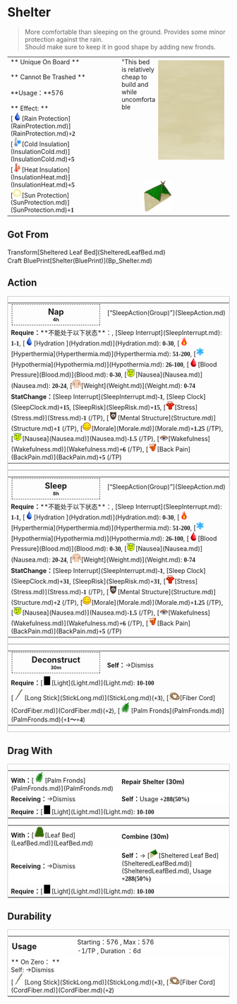 # Shelter  
> More comfortable than sleeping on the ground. Provides some minor protection against the rain.<br>Should make sure to keep it in good shape by adding new fronds.  
  
<table class="table table-bordered" data-toggle="table"  data-show-header="false"><thead style="display:none"><tr ><th  style="width:50%;text-align:left;vertical-align:top;"  >title</th><th  style="width:50%;text-align:left;vertical-align:top;"  ></th></tr></thead><tr ><td  style="width:50%;text-align:left;vertical-align:top;"  >** Unique On Board **<br><br>** Cannot Be Trashed **<br><br>**Usage：**576<br><br>** Effect: **<br>[<div style="width:20px;display:inline-block;text-align:center"><img decoding="async" src="../wiki/Sprite/Thirst.png" href="a.md" style="max-width:20px;max-height:20px;"></div>[Rain Protection](RainProtection.md)](RainProtection.md)<span style="font-family:ui-monospace"><b>+2</b></span><br>[<div style="width:20px;display:inline-block;text-align:center"><img decoding="async" src="../wiki/Sprite/Cold.png" href="a.md" style="max-width:20px;max-height:20px;"></div>[Cold Insulation](InsulationCold.md)](InsulationCold.md)<span style="font-family:ui-monospace"><b>+5</b></span><br>[<div style="width:20px;display:inline-block;text-align:center"><img decoding="async" src="../wiki/Sprite/Hot.png" href="a.md" style="max-width:20px;max-height:20px;"></div>[Heat Insulation](InsulationHeat.md)](InsulationHeat.md)<span style="font-family:ui-monospace"><b>+5</b></span><br>[<div style="width:20px;display:inline-block;text-align:center"><img decoding="async" src="../wiki/Sprite/SunIcon.png" href="a.md" style="max-width:20px;max-height:20px;"></div>[Sun Protection](SunProtection.md)](SunProtection.md)<span style="font-family:ui-monospace"><b>+1</b></span></td><td  style="width:50%;text-align:left;vertical-align:top;"  ><div style="float:right; margin:5px"><div class="gamecard" style="width:150px; height:225px;"><a href="Shelter.md" style="color:black"><img class="bg" decoding="async" src="../wiki/Sprite/BG_SandFront.png" href="a.md" style="max-width:150px;max-height:225px;"><img decoding="async" src="../wiki/Sprite/Shelter.png" class="cardimageNoBack" style="transform: translate(-50%, 0%) scale(0.4398826979472141);"><span style="font-size: 25px;">Shelter</span></a></div></div>"This bed is relatively cheap to build and while uncomfortable</td></tr></tbody></table>  
  
## Got From  
<div style="display:inline-block"><div class="gamedatalist" style="text-align:left;min-width:200px;min-height:0px;"><div style="display:inline-block"><div style="display:inline-block;vertical-align:middle;">Transform</div><div style="display:inline-block;vertical-align:middle;">[Sheltered Leaf Bed](ShelteredLeafBed.md)</div></div></div><div class="gamedatalist" style="text-align:left;min-width:200px;min-height:0px;"><div style="display:inline-block"><div style="display:inline-block;vertical-align:middle;">Craft BluePrint</div><div style="display:inline-block;vertical-align:middle;">[Shelter(BluePrint)](Bp_Shelter.md)</div></div></div></div>  
  
## Action  
<div  style="border:1px solid #BBB"><table><tr><td rowspan="2" style="width:200px;text-align:center;font-size:1.3em;font-weight:bold"><div style="padding:5px;border:1px dashed #333"><div>Nap</div><div style="font-size:0.6em;"><font data-toggle="tooltip" data-placement="top" title="16TP">4h</font></div></div></td><td>[“SleepAction(Group)”](SleepAction.md)</td></tr><tr><td></td></tr><tr><td colspan="2"><b>Require：</b>**不能处于以下状态**：, [Sleep Interrupt](SleepInterrupt.md): <span style="font-family:ui-monospace"><b>1-1</b></span>, [<div style="width:20px;display:inline-block;text-align:center"><img decoding="async" src="../wiki/Sprite/Thirst.png" href="a.md" style="max-width:20px;max-height:20px;"></div>[Hydration ](Hydration.md)](Hydration.md): <span style="font-family:ui-monospace"><b>0-30</b></span>, [<div style="width:20px;display:inline-block;text-align:center"><img decoding="async" src="../wiki/Sprite/Flame.png" href="a.md" style="max-width:20px;max-height:20px;"></div>[Hyperthermia](Hyperthermia.md)](Hyperthermia.md): <span style="font-family:ui-monospace"><b>51-200</b></span>, [<div style="width:20px;display:inline-block;text-align:center"><img decoding="async" src="../wiki/Sprite/Snowflake.png" href="a.md" style="max-width:20px;max-height:20px;"></div>[Hypothermia](Hypothermia.md)](Hypothermia.md): <span style="font-family:ui-monospace"><b>26-100</b></span>, [<div style="width:20px;display:inline-block;text-align:center"><img decoding="async" src="../wiki/Sprite/BloodPressure.png" href="a.md" style="max-width:20px;max-height:20px;"></div>[Blood Pressure](Blood.md)](Blood.md): <span style="font-family:ui-monospace"><b>0-30</b></span>, [<div style="width:20px;display:inline-block;text-align:center"><img decoding="async" src="../wiki/Sprite/Dizzy.png" href="a.md" style="max-width:20px;max-height:20px;"></div>[Nausea](Nausea.md)](Nausea.md): <span style="font-family:ui-monospace"><b>20-24</b></span>, [<div style="width:20px;display:inline-block;text-align:center"><img decoding="async" src="../wiki/Sprite/WeightNormal.png" href="a.md" style="max-width:20px;max-height:20px;"></div>[Weight](Weight.md)](Weight.md): <span style="font-family:ui-monospace"><b>0-74</b></span></td></tr><tr><td colspan="2"><b>StatChange：</b>[Sleep Interrupt](SleepInterrupt.md)<span style="font-family:ui-monospace"><b>-1</b></span>, [Sleep Clock](SleepClock.md)<span style="font-family:ui-monospace"><b>+15</b></span>, [SleepRisk](SleepRisk.md)<span style="font-family:ui-monospace"><b>+15</b></span>, [<div style="width:20px;display:inline-block;text-align:center"><img decoding="async" src="../wiki/Sprite/Stress.png" href="a.md" style="max-width:20px;max-height:20px;"></div>[Stress](Stress.md)](Stress.md)<span style="font-family:ui-monospace"><b>-1</b></span> (/TP), [<div style="width:20px;display:inline-block;text-align:center"><img decoding="async" src="../wiki/Sprite/Structure.png" href="a.md" style="max-width:20px;max-height:20px;"></div>[Mental Structure](Structure.md)](Structure.md)<span style="font-family:ui-monospace"><b>+1</b></span> (/TP), [<div style="width:20px;display:inline-block;text-align:center"><img decoding="async" src="../wiki/Sprite/Content.png" href="a.md" style="max-width:20px;max-height:20px;"></div>[Morale](Morale.md)](Morale.md)<span style="font-family:ui-monospace"><b>+1.25</b></span> (/TP), [<div style="width:20px;display:inline-block;text-align:center"><img decoding="async" src="../wiki/Sprite/Dizzy.png" href="a.md" style="max-width:20px;max-height:20px;"></div>[Nausea](Nausea.md)](Nausea.md)<span style="font-family:ui-monospace"><b>-1.5</b></span> (/TP), [<div style="width:20px;display:inline-block;text-align:center"><img decoding="async" src="../wiki/Sprite/Sleepy.png" href="a.md" style="max-width:20px;max-height:20px;"></div>[Wakefulness](Wakefulness.md)](Wakefulness.md)<span style="font-family:ui-monospace"><b>+6</b></span> (/TP), [<div style="width:20px;display:inline-block;text-align:center"><img decoding="async" src="../wiki/Sprite/Backpain.png" href="a.md" style="max-width:20px;max-height:20px;"></div>[Back Pain](BackPain.md)](BackPain.md)<span style="font-family:ui-monospace"><b>+5</b></span> (/TP)</td></tr></table></div>  
<div  style="border:1px solid #BBB"><table><tr><td rowspan="2" style="width:200px;text-align:center;font-size:1.3em;font-weight:bold"><div style="padding:5px;border:1px dashed #333"><div>Sleep</div><div style="font-size:0.6em;"><font data-toggle="tooltip" data-placement="top" title="32TP">8h</font></div></div></td><td>[“SleepAction(Group)”](SleepAction.md)</td></tr><tr><td></td></tr><tr><td colspan="2"><b>Require：</b>**不能处于以下状态**：, [Sleep Interrupt](SleepInterrupt.md): <span style="font-family:ui-monospace"><b>1-1</b></span>, [<div style="width:20px;display:inline-block;text-align:center"><img decoding="async" src="../wiki/Sprite/Thirst.png" href="a.md" style="max-width:20px;max-height:20px;"></div>[Hydration ](Hydration.md)](Hydration.md): <span style="font-family:ui-monospace"><b>0-30</b></span>, [<div style="width:20px;display:inline-block;text-align:center"><img decoding="async" src="../wiki/Sprite/Flame.png" href="a.md" style="max-width:20px;max-height:20px;"></div>[Hyperthermia](Hyperthermia.md)](Hyperthermia.md): <span style="font-family:ui-monospace"><b>51-200</b></span>, [<div style="width:20px;display:inline-block;text-align:center"><img decoding="async" src="../wiki/Sprite/Snowflake.png" href="a.md" style="max-width:20px;max-height:20px;"></div>[Hypothermia](Hypothermia.md)](Hypothermia.md): <span style="font-family:ui-monospace"><b>26-100</b></span>, [<div style="width:20px;display:inline-block;text-align:center"><img decoding="async" src="../wiki/Sprite/BloodPressure.png" href="a.md" style="max-width:20px;max-height:20px;"></div>[Blood Pressure](Blood.md)](Blood.md): <span style="font-family:ui-monospace"><b>0-30</b></span>, [<div style="width:20px;display:inline-block;text-align:center"><img decoding="async" src="../wiki/Sprite/Dizzy.png" href="a.md" style="max-width:20px;max-height:20px;"></div>[Nausea](Nausea.md)](Nausea.md): <span style="font-family:ui-monospace"><b>20-24</b></span>, [<div style="width:20px;display:inline-block;text-align:center"><img decoding="async" src="../wiki/Sprite/WeightNormal.png" href="a.md" style="max-width:20px;max-height:20px;"></div>[Weight](Weight.md)](Weight.md): <span style="font-family:ui-monospace"><b>0-74</b></span></td></tr><tr><td colspan="2"><b>StatChange：</b>[Sleep Interrupt](SleepInterrupt.md)<span style="font-family:ui-monospace"><b>-1</b></span>, [Sleep Clock](SleepClock.md)<span style="font-family:ui-monospace"><b>+31</b></span>, [SleepRisk](SleepRisk.md)<span style="font-family:ui-monospace"><b>+31</b></span>, [<div style="width:20px;display:inline-block;text-align:center"><img decoding="async" src="../wiki/Sprite/Stress.png" href="a.md" style="max-width:20px;max-height:20px;"></div>[Stress](Stress.md)](Stress.md)<span style="font-family:ui-monospace"><b>-1</b></span> (/TP), [<div style="width:20px;display:inline-block;text-align:center"><img decoding="async" src="../wiki/Sprite/Structure.png" href="a.md" style="max-width:20px;max-height:20px;"></div>[Mental Structure](Structure.md)](Structure.md)<span style="font-family:ui-monospace"><b>+2</b></span> (/TP), [<div style="width:20px;display:inline-block;text-align:center"><img decoding="async" src="../wiki/Sprite/Content.png" href="a.md" style="max-width:20px;max-height:20px;"></div>[Morale](Morale.md)](Morale.md)<span style="font-family:ui-monospace"><b>+1.25</b></span> (/TP), [<div style="width:20px;display:inline-block;text-align:center"><img decoding="async" src="../wiki/Sprite/Dizzy.png" href="a.md" style="max-width:20px;max-height:20px;"></div>[Nausea](Nausea.md)](Nausea.md)<span style="font-family:ui-monospace"><b>-1.5</b></span> (/TP), [<div style="width:20px;display:inline-block;text-align:center"><img decoding="async" src="../wiki/Sprite/Sleepy.png" href="a.md" style="max-width:20px;max-height:20px;"></div>[Wakefulness](Wakefulness.md)](Wakefulness.md)<span style="font-family:ui-monospace"><b>+6</b></span> (/TP), [<div style="width:20px;display:inline-block;text-align:center"><img decoding="async" src="../wiki/Sprite/Backpain.png" href="a.md" style="max-width:20px;max-height:20px;"></div>[Back Pain](BackPain.md)](BackPain.md)<span style="font-family:ui-monospace"><b>+5</b></span> (/TP)</td></tr></table></div>  
<div  style="border:1px solid #BBB"><table><tr><td rowspan="2" style="width:200px;text-align:center;font-size:1.3em;font-weight:bold"><div style="padding:5px;border:1px dashed #333"><div>Deconstruct</div><div style="font-size:0.6em;"><font data-toggle="tooltip" data-placement="top" title="2TP">30m</font></div></div></td><td></td></tr><tr><td><b>Self：</b>→Dismiss</td></tr><tr><td colspan="2"><b>Require：</b>[<div style="width:20px;display:inline-block;text-align:center"><img decoding="async" src="../wiki/Sprite/Darkness.png" href="a.md" style="max-width:20px;max-height:20px;"></div>[Light](Light.md)](Light.md): <span style="font-family:ui-monospace"><b>10-100</b></span></td></tr><tr><td colspan="2">[<div style="width:25px;display:inline-block;text-align:center"><img decoding="async" src="../wiki/Sprite/StickLong.png" href="a.md" style="max-width:25px;max-height:25px;"></div>[Long Stick](StickLong.md)](StickLong.md)(<span style="font-family:ui-monospace"><b>+3</b></span>), [<div style="width:25px;display:inline-block;text-align:center"><img decoding="async" src="../wiki/Sprite/CordFiber.png" href="a.md" style="max-width:25px;max-height:25px;"></div>[Fiber Cord](CordFiber.md)](CordFiber.md)(<span style="font-family:ui-monospace"><b>+2</b></span>), [<div style="width:25px;display:inline-block;text-align:center"><img decoding="async" src="../wiki/Sprite/PalmTreeLeaves.png" href="a.md" style="max-width:25px;max-height:25px;"></div>[Palm Fronds](PalmFronds.md)](PalmFronds.md)(<span style="font-family:ui-monospace"><b>+1～+4</b></span>)</td></tr></table></div>  
  
  
## Drag With  
<div  style="border:1px solid #CCC;"><table style="margin-bottom:0px;"><tr><td style="width:40%;text-align:left; background-color:#FEFEFE"><b>With：</b>[<div style="width:25px;display:inline-block;text-align:center"><img decoding="async" src="../wiki/Sprite/PalmTreeLeaves.png" href="a.md" style="max-width:25px;max-height:25px;"></div>[Palm Fronds](PalmFronds.md)](PalmFronds.md)</td><td style="width:40%;font-size:1em;font-weight:bold;background-color:#FEFEFE">Repair Shelter (<font data-toggle="tooltip" data-placement="top" title="2TP">30m</font>) </td></tr><tr style="background-color:#FFFFFF"><td style=""><b>Receiving：</b>→Dismiss</td><td style=""><b>Self：</b>Usage  <span style="font-family:ui-monospace"><b>+288(50%)</b></span></td></tr><tr><td colspan="2"><b>Require：</b>[<div style="width:20px;display:inline-block;text-align:center"><img decoding="async" src="../wiki/Sprite/Darkness.png" href="a.md" style="max-width:20px;max-height:20px;"></div>[Light](Light.md)](Light.md): <span style="font-family:ui-monospace"><b>10-100</b></span></td></tr></table></div>  
<div  style="border:1px solid #CCC;"><table style="margin-bottom:0px;"><tr><td style="width:40%;text-align:left; background-color:#FEFEFE"><b>With：</b>[<div style="width:25px;display:inline-block;text-align:center"><img decoding="async" src="../wiki/Sprite/LeafBed.png" href="a.md" style="max-width:25px;max-height:25px;"></div>[Leaf Bed](LeafBed.md)](LeafBed.md)</td><td style="width:40%;font-size:1em;font-weight:bold;background-color:#FEFEFE">Combine (<font data-toggle="tooltip" data-placement="top" title="2TP">30m</font>) </td></tr><tr style="background-color:#FFFFFF"><td style=""><b>Receiving：</b>→Dismiss</td><td style=""><b>Self：</b>→ [<div style="width:20px;display:inline-block;text-align:center"><img decoding="async" src="../wiki/Sprite/ShelteredLleafBed.png" href="a.md" style="max-width:20px;max-height:20px;"></div>[Sheltered Leaf Bed](ShelteredLeafBed.md)](ShelteredLeafBed.md), Usage  <span style="font-family:ui-monospace"><b>+288(50%)</b></span></td></tr><tr><td colspan="2"><b>Require：</b>[<div style="width:20px;display:inline-block;text-align:center"><img decoding="async" src="../wiki/Sprite/Darkness.png" href="a.md" style="max-width:20px;max-height:20px;"></div>[Light](Light.md)](Light.md): <span style="font-family:ui-monospace"><b>10-100</b></span></td></tr></table></div>  
  
## Durability   
<div  style="border:1px solid #CCC;"><table style="margin-bottom:0px;"><tr><td style="width:30%;text-align:left; background-color:#FEFEFE;font-size:1.3em;font-weight:bold;">Usage</td><td style="font-size:1em;background-color:#FEFEFE">Starting：576 , Max：576<br>-1/TP , Duration ：<font data-toggle="tooltip" data-placement="top" title="576TP">6d</font></td></tr><tr style="background-color:#FFFFFF"><td colspan=2>** On Zero： **<br>Self: →Dismiss<br>[<div style="width:25px;display:inline-block;text-align:center"><img decoding="async" src="../wiki/Sprite/StickLong.png" href="a.md" style="max-width:25px;max-height:25px;"></div>[Long Stick](StickLong.md)](StickLong.md)(<span style="font-family:ui-monospace"><b>+3</b></span>), [<div style="width:25px;display:inline-block;text-align:center"><img decoding="async" src="../wiki/Sprite/CordFiber.png" href="a.md" style="max-width:25px;max-height:25px;"></div>[Fiber Cord](CordFiber.md)](CordFiber.md)(<span style="font-family:ui-monospace"><b>+2</b></span>)</td></tr></table></div>  


<script>document.title="Shelter - Card Survival Wiki";</script>